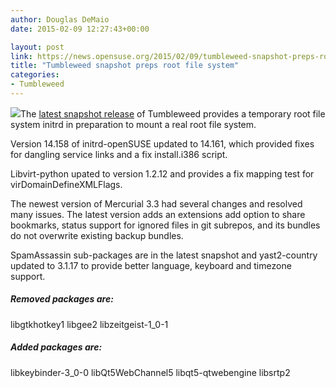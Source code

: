 ```yaml
---
author: Douglas DeMaio
date: 2015-02-09 12:27:43+00:00

layout: post
link: https://news.opensuse.org/2015/02/09/tumbleweed-snapshot-preps-root-file-system/
title: "Tumbleweed snapshot preps root file system"
categories:
- Tumbleweed
---
```

![](https://en.opensuse.org/images/c/c1/Tumbleweed.png)The [latest snapshot release](http://lists.opensuse.org/opensuse-factory/2015-02/msg00076.html) of Tumbleweed provides a temporary root file system initrd in preparation to mount a real root file system.

Version 14.158 of initrd-openSUSE updated to 14.161, which provided fixes for dangling service links and a fix install.i386 script.<!-- more -->

Libvirt-python upated to version 1.2.12 and provides a fix mapping test for virDomainDefineXMLFlags.

The newest version of Mercurial 3.3 had several changes and resolved many issues. The latest version adds an extensions add option to share bookmarks, status support for ignored files in git subrepos, and its bundles do not overwrite existing backup bundles.

SpamAssassin sub-packages are in the latest snapshot and yast2-country updated to 3.1.17 to provide better language, keyboard and timezone support.


##### Removed packages are:


libgtkhotkey1
libgee2
libzeitgeist-1_0-1


##### Added packages are:


libkeybinder-3_0-0
libQt5WebChannel5
libqt5-qtwebengine
libsrtp2		
